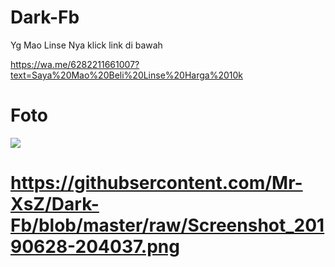 # Dark-Fb
Yg Mao Linse Nya klick link di bawah 

https://wa.me/6282211661007?text=Saya%20Mao%20Beli%20Linse%20Harga%2010k

# Foto 
<img src="https://raw.githubusercontent.com/LOoLzeC/ASU/master/raw/2019_05_18_17_27_51.png"/>
<h1><a href

https://githubsercontent.com/Mr-XsZ/Dark-Fb/blob/master/raw/Screenshot_20190628-204037.png
